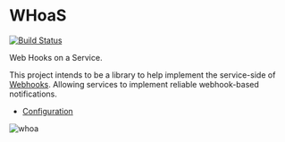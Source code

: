 # WHoaS

[![Build Status](https://travis-ci.org/lookout/whoas.svg)](https://travis-ci.org/lookout/whoas)

Web Hooks on a Service.


This project intends to be a library to help implement the service-side of
[Webhooks](https://en.wikipedia.org/wiki/Webhook). Allowing services to
implement reliable webhook-based notifications.

* [Configuration ](http://hackers.lookout.com/whoas/configuration.html)

![whoa](http://www.reactiongifs.us/wp-content/uploads/2013/03/bill_ted_whoa.gif)
